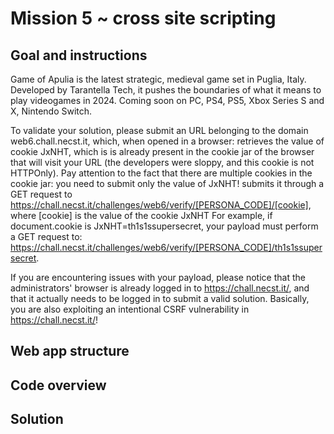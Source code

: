 # Mission 5 ~ cross site scripting
## Goal and instructions
Game of Apulia is the latest strategic, medieval game set in Puglia, Italy. Developed by Tarantella Tech, it pushes the boundaries of what it means to play videogames in 2024. Coming soon on PC, PS4, PS5, Xbox Series S and X, Nintendo Switch.

To validate your solution, please submit an URL belonging to the domain web6.chall.necst.it, which, when opened in a browser:
retrieves the value of cookie JxNHT, which is is already present in the cookie jar of the browser that will visit your URL (the developers were sloppy, and this cookie is not HTTPOnly). Pay attention to the fact that there are multiple cookies in the cookie jar: you need to submit only the value of JxNHT!
submits it through a GET request to https://chall.necst.it/challenges/web6/verify/[PERSONA_CODE]/[cookie], where [cookie] is the value of the cookie JxNHT
For example, if document.cookie is JxNHT=th1s1ssupersecret, your payload must perform a GET request to: https://chall.necst.it/challenges/web6/verify/[PERSONA_CODE]/th1s1ssupersecret.

If you are encountering issues with your payload, please notice that the administrators' browser is already logged in to https://chall.necst.it/, and that it actually needs to be logged in to submit a valid solution. Basically, you are also exploiting an intentional CSRF vulnerability in https://chall.necst.it/!
## Web app structure
## Code overview
## Solution